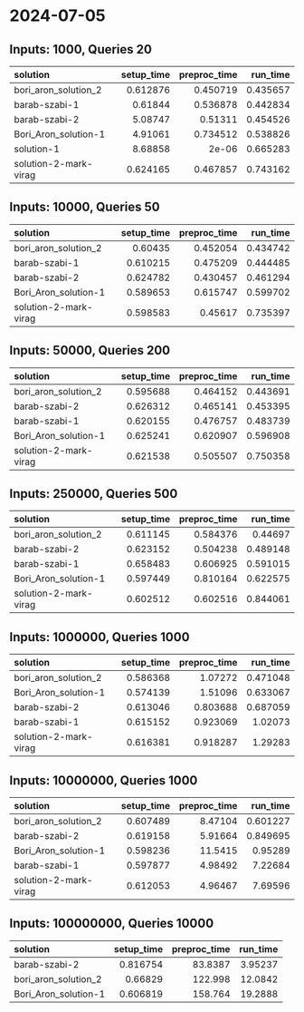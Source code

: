 # 2024-07-05

## Inputs: 1000, Queries 20

| solution              |   setup_time |   preproc_time |   run_time |
|:----------------------|-------------:|---------------:|-----------:|
| bori_aron_solution_2  |     0.612876 |       0.450719 |   0.435657 |
| barab-szabi-1         |     0.61844  |       0.536878 |   0.442834 |
| barab-szabi-2         |     5.08747  |       0.51311  |   0.454526 |
| Bori_Aron_solution-1  |     4.91061  |       0.734512 |   0.538826 |
| solution-1            |     8.68858  |       2e-06    |   0.665283 |
| solution-2-mark-virag |     0.624165 |       0.467857 |   0.743162 |

## Inputs: 10000, Queries 50

| solution              |   setup_time |   preproc_time |   run_time |
|:----------------------|-------------:|---------------:|-----------:|
| bori_aron_solution_2  |     0.60435  |       0.452054 |   0.434742 |
| barab-szabi-1         |     0.610215 |       0.475209 |   0.444485 |
| barab-szabi-2         |     0.624782 |       0.430457 |   0.461294 |
| Bori_Aron_solution-1  |     0.589653 |       0.615747 |   0.599702 |
| solution-2-mark-virag |     0.598583 |       0.45617  |   0.735397 |

## Inputs: 50000, Queries 200

| solution              |   setup_time |   preproc_time |   run_time |
|:----------------------|-------------:|---------------:|-----------:|
| bori_aron_solution_2  |     0.595688 |       0.464152 |   0.443691 |
| barab-szabi-2         |     0.626312 |       0.465141 |   0.453395 |
| barab-szabi-1         |     0.620155 |       0.476757 |   0.483739 |
| Bori_Aron_solution-1  |     0.625241 |       0.620907 |   0.596908 |
| solution-2-mark-virag |     0.621538 |       0.505507 |   0.750358 |

## Inputs: 250000, Queries 500

| solution              |   setup_time |   preproc_time |   run_time |
|:----------------------|-------------:|---------------:|-----------:|
| bori_aron_solution_2  |     0.611145 |       0.584376 |   0.44697  |
| barab-szabi-2         |     0.623152 |       0.504238 |   0.489148 |
| barab-szabi-1         |     0.658483 |       0.606925 |   0.591015 |
| Bori_Aron_solution-1  |     0.597449 |       0.810164 |   0.622575 |
| solution-2-mark-virag |     0.602512 |       0.602516 |   0.844061 |

## Inputs: 1000000, Queries 1000

| solution              |   setup_time |   preproc_time |   run_time |
|:----------------------|-------------:|---------------:|-----------:|
| bori_aron_solution_2  |     0.586368 |       1.07272  |   0.471048 |
| Bori_Aron_solution-1  |     0.574139 |       1.51096  |   0.633067 |
| barab-szabi-2         |     0.613046 |       0.803688 |   0.687059 |
| barab-szabi-1         |     0.615152 |       0.923069 |   1.02073  |
| solution-2-mark-virag |     0.616381 |       0.918287 |   1.29283  |

## Inputs: 10000000, Queries 1000

| solution              |   setup_time |   preproc_time |   run_time |
|:----------------------|-------------:|---------------:|-----------:|
| bori_aron_solution_2  |     0.607489 |        8.47104 |   0.601227 |
| barab-szabi-2         |     0.619158 |        5.91664 |   0.849695 |
| Bori_Aron_solution-1  |     0.598236 |       11.5415  |   0.95289  |
| barab-szabi-1         |     0.597877 |        4.98492 |   7.22684  |
| solution-2-mark-virag |     0.612053 |        4.96467 |   7.69596  |

## Inputs: 100000000, Queries 10000

| solution             |   setup_time |   preproc_time |   run_time |
|:---------------------|-------------:|---------------:|-----------:|
| barab-szabi-2        |     0.816754 |        83.8387 |    3.95237 |
| bori_aron_solution_2 |     0.66829  |       122.998  |   12.0842  |
| Bori_Aron_solution-1 |     0.606819 |       158.764  |   19.2888  |
